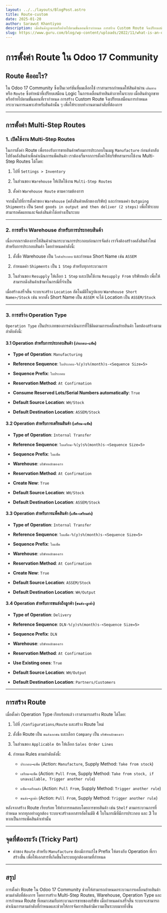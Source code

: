 ```yaml
---
layout: ../../layouts/BlogPost.astro
title: Route-custom
date: 2025-01-20
author: Sarawut Khantiyoo
description: เมื่อสินค้าถูกขายหรือย้ายไปตามขั้นตอนที่เรากำหนด การสร้าง Custom Route จึงเปรียบเสมือนการกำหนดกระบวนการเฉพาะสำหรับสินค้านั้น ๆ เพื่อให้ระบบทำงานตามลำดับที่ต้องการ
slug: https://www.guru.com/blog/wp-content/uploads/2022/11/what-is-an-odoo-developer-770x515.jpg
---
```

# การตั้งค่า Route ใน Odoo 17 Community

## Route คืออะไร?

ใน Odoo 17 Community ซึ่งเป็นเวอร์ชันที่ผมเลือกใช้ เราสามารถกำหนดให้สินค้าผ่าน `เส้นทาง` หรือ `Route` ซึ่งทำหน้าที่เปรียบเสมือน Logic ในการเคลื่อนย้ายสินค้าภายในระบบ เมื่อสินค้าถูกขายหรือย้ายไปตามขั้นตอนที่เรากำหนด การสร้าง Custom Route จึงเปรียบเสมือนการกำหนดกระบวนการเฉพาะสำหรับสินค้านั้น ๆ เพื่อให้ระบบทำงานตามลำดับที่ต้องการ

---

## การตั้งค่า Multi-Step Routes

### 1. เปิดใช้งาน Multi-Step Routes

ในการตั้งค่า Route เพื่อรองรับการขายสินค้าพร้อมการประกอบในเมนู `Manufacture` ก่อนส่งกลับไปยังคลังสินค้าเพื่อดำเนินการแพ็คสินค้า เราต้องเริ่มจากการตั้งค่าให้บริษัทสามารถใช้งาน Multi-Step Routes ได้โดย:

1. ไปที่ `Settings > Inventory`
    
2. ในส่วนของ `Warehouse` ให้เปิดใช้งาน `Multi-Step Routes`
    
3. ตั้งค่า `Warehouse Route` ตามความต้องการ
    

จากนั้นไปที่การตั้งค่าของ `Warehouse` (คลังสินค้าหลักของบริษัท) และกำหนดค่า `Outgoing Shipments` เป็น `Send goods in output and then deliver (2 steps)` เพื่อให้ระบบสามารถคัดแยกและจัดส่งสินค้าได้อย่างเป็นระบบ

---

### 2. การสร้าง Warehouse สำหรับการประกอบสินค้า

เนื่องจากเราต้องการให้สินค้าผ่านกระบวนการประกอบก่อนการจัดส่ง เราจึงต้องสร้างคลังสินค้าใหม่สำหรับการประกอบสินค้า โดยกำหนดค่าดังนี้:

1. ตั้งชื่อ Warehouse เป็น `โกดังประกอบ` และกำหนด Short Name เช่น `ASSEM`
    
2. กำหนดค่า `Shipments` เป็น `1 Step` สำหรับทุกกระบวนการ
    
3. ในส่วนของ `Resupply` ให้เลือก `1 Step` และเปิดใช้งาน `Resupply From` บริษัทหลัก เพื่อให้สามารถดึงสินค้าเข้ามาในกรณีที่จำเป็น
    

เมื่อสร้างเสร็จสิ้น ระบบจะสร้าง `Location` อัตโนมัติในรูปแบบ `Warehouse Short Name>/Stock` เช่น หากตั้ง Short Name เป็น `ASSEM` จะได้ Location เป็น `ASSEM/Stock`

---

### 3. การสร้าง Operation Type

`Operation Type` เป็นประเภทของการดำเนินการที่ใช้ติดตามการเคลื่อนย้ายสินค้า โดยต้องสร้างตามลำดับดังนี้:

#### 3.1 Operation สำหรับการประกอบสินค้า (`ประกอบ→แพ็ค`)

- **Type of Operation**: `Manufacturing`
    
- **Reference Sequence**: `ใบประกอบ-%(y)s%(month)s-<Sequence Size=5>`
    
- **Sequence Prefix**: `ใบประกอบ`
    
- **Reservation Method**: `At Confirmation`
    
- **Consume Reserved Lots/Serial Numbers automatically**: `True`
    
- **Default Source Location**: `WH/Stock`
    
- **Default Destination Location**: `ASSEM/Stock`
    

#### 3.2 Operation สำหรับการเตรียมสินค้า (`เตรียม→แพ็ค`)

- **Type of Operation**: `Internal Transfer`
    
- **Reference Sequence**: `ใบเตรียม-%(y)s%(month)s-<Sequence Size=5>`
    
- **Sequence Prefix**: `ใบแพ็ค`
    
- **Warehouse**: `บริษัทหลักของเรา`
    
- **Reservation Method**: `At Confirmation`
    
- **Create New**: `True`
    
- **Default Source Location**: `WH/Stock`
    
- **Default Destination Location**: `ASSEM/Stock`
    

#### 3.3 Operation สำหรับการแพ็คสินค้า (`แพ็ค→เตรียมส่ง`)

- **Type of Operation**: `Internal Transfer`
    
- **Reference Sequence**: `ใบแพ็ค-%(y)s%(month)s-<Sequence Size=5>`
    
- **Sequence Prefix**: `ใบแพ็ค`
    
- **Warehouse**: `บริษัทหลักของเรา`
    
- **Reservation Method**: `At Confirmation`
    
- **Create New**: `True`
    
- **Default Source Location**: `ASSEM/Stock`
    
- **Default Destination Location**: `WH/Output`
    

#### 3.4 Operation สำหรับการขนส่งถึงลูกค้า (`ขนส่ง→ลูกค้า`)

- **Type of Operation**: `Delivery`
    
- **Reference Sequence**: `DLN-%(y)s%(month)s-<Sequence Size=5>`
    
- **Sequence Prefix**: `DLN`
    
- **Warehouse**: `บริษัทหลักของเรา`
    
- **Reservation Method**: `At Confirmation`
    
- **Use Existing ones**: `True`
    
- **Default Source Location**: `WH/Output`
    
- **Default Destination Location**: `Partners/Customers`
    

---

## การสร้าง Route

เมื่อตั้งค่า Operation Type เรียบร้อยแล้ว เราสามารถสร้าง Route ได้โดย:

1. ไปที่ `/Configurations/Route` และสร้าง Route ใหม่
    
2. ตั้งชื่อ Route เป็น `ขนส่งเอกชน` และเลือก `Company` เป็น `บริษัทหลักของเรา`
    
3. ในส่วนของ `Applicable On` ให้เลือก `Sales Order Lines`
    
4. กำหนด Rules ตามลำดับดังนี้:
    
    - `ประกอบ→แพ็ค` (Action: `Manufacture`, Supply Method: `Take from stock`)
        
    - `เตรียม→แพ็ค` (Action: `Pull From`, Supply Method: `Take from stock, if unavailable, Trigger another rule`)
        
    - `แพ็ค→เตรียมส่ง` (Action: `Pull From`, Supply Method: `Trigger another rule`)
        
    - `ขนส่ง→ลูกค้า` (Action: `Pull From`, Supply Method: `Trigger another rule`)
        

หลังจากสร้าง Route เรียบร้อย ให้ทำการทดสอบโดยการขายสินค้า เช่น `Shelf` ตามกระบวนการที่กำหนด หากทุกอย่างถูกต้อง ระบบจะสร้างเอกสารอัตโนมัติ 4 ใบในกรณีที่มีการประกอบ และ 3 ใบหากเป็นการแพ็คสินค้าเท่านั้น

---

## จุดที่ต้องระวัง (Tricky Part)

- ค่าของ `Route` สำหรับ `Manufacture` ต้องมีการแก้ไข Prefix ให้ตรงกับ Operation ที่เราสร้างขึ้น เพื่อให้เอกสารที่เกิดขึ้นในระบบถูกต้องตามที่กำหนด
    

---

## สรุป

การตั้งค่า Route ใน Odoo 17 Community ช่วยให้สามารถกำหนดกระบวนการเคลื่อนย้ายสินค้าตามลำดับที่ต้องการ โดยการสร้าง Multi-Step Routes, Warehouse, Operation Type และการกำหนด Route ที่เหมาะสมกับกระบวนการขายของบริษัท เมื่อกำหนดค่าเสร็จสิ้น ระบบจะสามารถดำเนินการตามลำดับที่กำหนดและช่วยให้การจัดการสินค้ามีความเป็นระบบมากยิ่งขึ้น